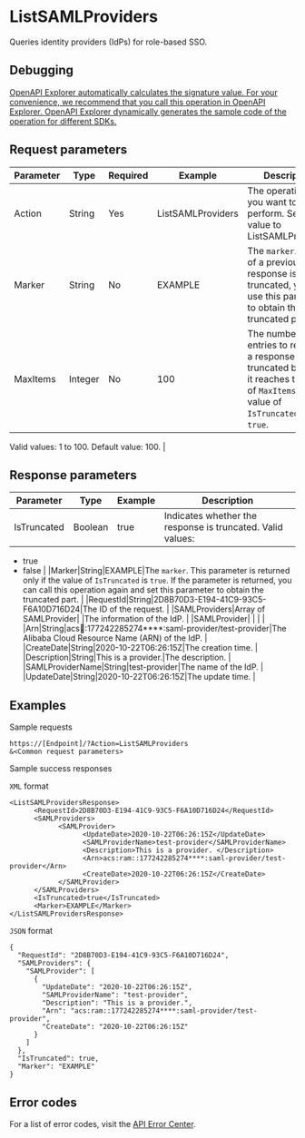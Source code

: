 # ListSAMLProviders

Queries identity providers \(IdPs\) for role-based SSO.

## Debugging

[OpenAPI Explorer automatically calculates the signature value. For your convenience, we recommend that you call this operation in OpenAPI Explorer. OpenAPI Explorer dynamically generates the sample code of the operation for different SDKs.](https://api.aliyun.com/#product=Ims&api=ListSAMLProviders&type=RPC&version=2019-08-15)

## Request parameters

|Parameter|Type|Required|Example|Description|
|---------|----|--------|-------|-----------|
|Action|String|Yes|ListSAMLProviders|The operation that you want to perform. Set the value to ListSAMLProviders. |
|Marker|String|No|EXAMPLE|The `marker`. If part of a previous response is truncated, you can use this parameter to obtain the truncated part. |
|MaxItems|Integer|No|100|The number of entries to return. If a response is truncated because it reaches the value of `MaxItems`, the value of `IsTruncated` will be `true`.

Valid values: 1 to 100. Default value: 100. |

## Response parameters

|Parameter|Type|Example|Description|
|---------|----|-------|-----------|
|IsTruncated|Boolean|true|Indicates whether the response is truncated. Valid values:

-   true
-   false |
|Marker|String|EXAMPLE|The `marker`. This parameter is returned only if the value of `IsTruncated` is `true`. If the parameter is returned, you can call this operation again and set this parameter to obtain the truncated part. |
|RequestId|String|2D8B70D3-E194-41C9-93C5-F6A10D716D24|The ID of the request. |
|SAMLProviders|Array of SAMLProvider| |The information of the IdP. |
|SAMLProvider| | | |
|Arn|String|acs:ram::177242285274\*\*\*\*:saml-provider/test-provider|The Alibaba Cloud Resource Name \(ARN\) of the IdP. |
|CreateDate|String|2020-10-22T06:26:15Z|The creation time. |
|Description|String|This is a provider.|The description. |
|SAMLProviderName|String|test-provider|The name of the IdP. |
|UpdateDate|String|2020-10-22T06:26:15Z|The update time. |

## Examples

Sample requests

```
https://[Endpoint]/?Action=ListSAMLProviders
&<Common request parameters>
```

Sample success responses

`XML` format

```
<ListSAMLProvidersResponse>
      <RequestId>2D8B70D3-E194-41C9-93C5-F6A10D716D24</RequestId>
      <SAMLProviders>
            <SAMLProvider>
                  <UpdateDate>2020-10-22T06:26:15Z</UpdateDate>
                  <SAMLProviderName>test-provider</SAMLProviderName>
                  <Description>This is a provider. </Description>
                  <Arn>acs:ram::177242285274****:saml-provider/test-provider</Arn>
                  <CreateDate>2020-10-22T06:26:15Z</CreateDate>
            </SAMLProvider>
      </SAMLProviders>
      <IsTruncated>true</IsTruncated>
      <Marker>EXAMPLE</Marker>
</ListSAMLProvidersResponse>
```

`JSON` format

```
{
  "RequestId": "2D8B70D3-E194-41C9-93C5-F6A10D716D24",
  "SAMLProviders": {
    "SAMLProvider": [
      {
        "UpdateDate": "2020-10-22T06:26:15Z",
        "SAMLProviderName": "test-provider",
        "Description": "This is a provider.",
        "Arn": "acs:ram::177242285274****:saml-provider/test-provider",
        "CreateDate": "2020-10-22T06:26:15Z"
      }
    ]
  },
  "IsTruncated": true,
  "Marker": "EXAMPLE"
}
```

## Error codes

For a list of error codes, visit the [API Error Center](https://error-center.alibabacloud.com/status/product/Ims).

